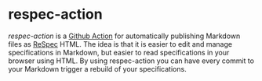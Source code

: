 # respec-action

*respec-action* is a [Github Action] for automatically publishing Markdown files as [ReSpec] HTML. The idea is that it is easier to edit and manage specifications in Markdown, but easier to read specifications in your browser using HTML. By using respec-action you can have every commit to your Markdown trigger a rebuild of your specifications.

[ReSpec]: https://respec.org/docs/
[Github Action]: https://docs.github.com/en/actions
